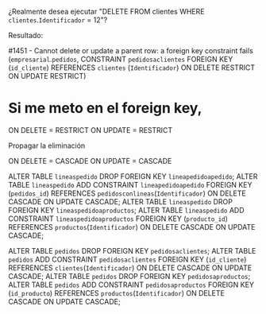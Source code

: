 ¿Realmente desea ejecutar "DELETE FROM clientes WHERE `clientes`.`Identificador` = 12"?

Resultado:

#1451 - Cannot delete or update a parent row: a foreign key constraint fails (`empresarial`.`pedidos`, CONSTRAINT `pedidosaclientes` FOREIGN KEY (`id_cliente`) REFERENCES `clientes` (`Identificador`) ON DELETE RESTRICT ON UPDATE RESTRICT)

# Si me meto en el foreign key, 
ON DELETE = RESTRICT
ON UPDATE = RESTRICT

Propagar la eliminación

ON DELETE = CASCADE
ON UPDATE = CASCADE

ALTER TABLE `lineaspedido` DROP FOREIGN KEY `lineapedidoapedido`; ALTER TABLE `lineaspedido` ADD CONSTRAINT `lineapedidoapedido` FOREIGN KEY (`pedidos_id`) REFERENCES `pedidosconlineas`(`Identificador`) ON DELETE CASCADE ON UPDATE CASCADE; ALTER TABLE `lineaspedido` DROP FOREIGN KEY `lineaspedidoaproductos`; ALTER TABLE `lineaspedido` ADD CONSTRAINT `lineaspedidoaproductos` FOREIGN KEY (`producto_id`) REFERENCES `productos`(`Identificador`) ON DELETE CASCADE ON UPDATE CASCADE;

ALTER TABLE `pedidos` DROP FOREIGN KEY `pedidosaclientes`; ALTER TABLE `pedidos` ADD CONSTRAINT `pedidosaclientes` FOREIGN KEY (`id_cliente`) REFERENCES `clientes`(`Identificador`) ON DELETE CASCADE ON UPDATE CASCADE; ALTER TABLE `pedidos` DROP FOREIGN KEY `pedidosaproductos`; ALTER TABLE `pedidos` ADD CONSTRAINT `pedidosaproductos` FOREIGN KEY (`id_producto`) REFERENCES `productos`(`Identificador`) ON DELETE CASCADE ON UPDATE CASCADE;
